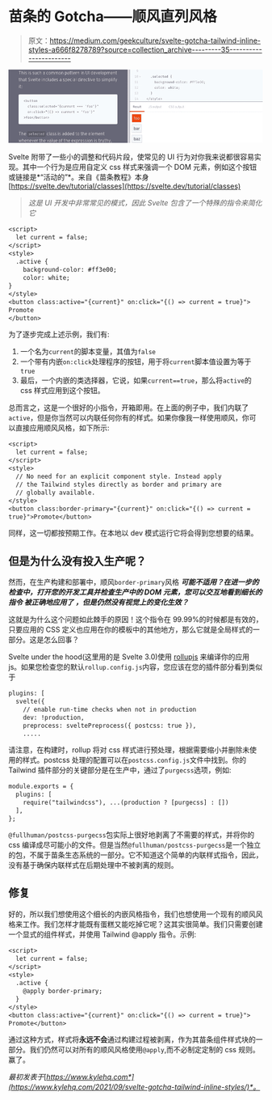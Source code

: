 # 苗条的 Gotcha——顺风直列风格

> 原文：<https://medium.com/geekculture/svelte-gotcha-tailwind-inline-styles-a666f8278789?source=collection_archive---------35----------------------->

![](img/cf872dddcaa5a161a853b2d6d7112362.png)

Svelte 附带了一些小的调整和代码片段，使常见的 UI 行为对你我来说都很容易实现。其中一个行为是应用自定义 css 样式来强调一个 DOM 元素，例如这个按钮或链接是*“活动的”*。来自《苗条教程》本身[https://svelte.dev/tutorial/classes](https://svelte.dev/tutorial/classes)

> *这是 UI 开发中非常常见的模式，因此 Svelte 包含了一个特殊的指令来简化它*

```
<script>
  let current = false;
</script>
<style>
  .active {
    background-color: #ff3e00;
    color: white;
}
</style>
<button class:active="{current}" on:click="{() => current = true}">
Promote
</button>
```

为了逐步完成上述示例，我们有:

1.  一个名为`current`的脚本变量，其值为`false`
2.  一个带有内嵌`on:click`处理程序的按钮，用于将`current`脚本值设置为等于`true`
3.  最后，一个内嵌的类选择器，它说，如果`current==true`，那么将`active`的 css 样式应用到这个按钮。

总而言之，这是一个很好的小指令，开箱即用。在上面的例子中，我们内联了`active`，但是你当然可以内联任何你有的样式。如果你像我一样使用顺风，你可以直接应用顺风风格，如下所示:

```
<script>
  let current = false;
</script>
<style>
  // No need for an explicit component style. Instead apply
  // the Tailwind styles directly as border and primary are 
  // globally available.
</style>
<button class:border-primary="{current}" on:click="{() => current = true}">Promote</button>
```

同样，这一切都按预期工作。在本地以 dev 模式运行它将会得到您想要的结果。

## 但是为什么没有投入生产呢？

然而，在生产构建和部署中，顺风`border-primary`风格 ***可能不适用？在进一步的检查中，打开您的开发工具并检查生产中的 DOM 元素，您可以交互地看到细长的指令 ***被正确地应用了*** ，但是仍然没有视觉上的变化生效？***

这就是为什么这个问题如此棘手的原因！这个指令在 99.99%的时候都是有效的，只要应用的 CSS 定义也应用在你的模板中的其他地方，那么它就是全局样式的一部分。这是怎么回事？

Svelte under the hood(这里用的是 Svelte 3.0)使用 [rollupjs](https://www.rollupjs.org/) 来编译你的应用 js。如果您检查您的默认`rollup.config.js`内容，您应该在您的插件部分看到类似于

```
plugins: [
  svelte({
    // enable run-time checks when not in production
    dev: !production,
    preprocess: sveltePreprocess({ postcss: true }),
    .....
```

请注意，在构建时，rollup 将对 css 样式进行预处理，根据需要缩小并删除未使用的样式。postcss 处理的配置可以在`postcss.config.js`文件中找到。你的 Tailwind 插件部分的关键部分是在生产中，通过了`purgecss`选项，例如:

```
module.exports = {
  plugins: [
    require("tailwindcss"), ...(production ? [purgecss] : [])
  ],
};
```

`@fullhuman/postcss-purgecss`包实际上很好地剥离了不需要的样式，并将你的 css 编译成尽可能小的文件。但是当然`@fullhuman/postcss-purgecss`是一个独立的包，不属于苗条生态系统的一部分。它不知道这个简单的内联样式指令，因此，没有基于确保内联样式在后期处理中不被剥离的规则。

## 修复

好的，所以我们想使用这个细长的内嵌风格指令，我们也想使用一个现有的顺风风格来工作。我们怎样才能既有蛋糕又能吃掉它呢？这其实很简单。我们只需要创建一个显式的组件样式，并使用 Tailwind @apply 指令。示例:

```
<script>
  let current = false;
</script>
<style>
  .active {
    @apply border-primary;
  } 
</style>
<button class:active="{current}" on:click="{() => current = true}">   Promote</button>
```

通过这种方式，样式将**永远不会**通过构建过程被剥离，作为其苗条组件样式块的一部分。我们仍然可以对所有的顺风风格使用`@apply`,而不必制定定制的 css 规则。赢了。

*最初发表于*[*https://www.kylehq.com*](https://www.kylehq.com/2021/09/svelte-gotcha-tailwind-inline-styles/)*。*